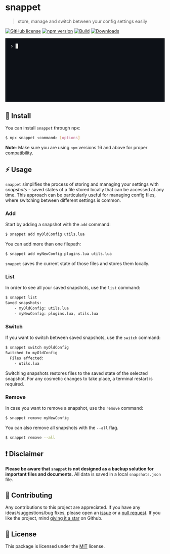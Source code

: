 # snappet 
> store, manage and switch between your config settings easily

[![GitHub license](https://img.shields.io/badge/license-MIT-blue.svg)](https://github.com/ad4mx/snappet/blob/main/LICENSE) [![npm version](https://img.shields.io/npm/v/snappet.svg?style=flat)](https://www.npmjs.com/package/snappet) [![Build](https://github.com/ad4mx/snappet/actions/workflows/node.js.yml/badge.svg)](https://github.com/ad4mx/snappet/actions/workflows/node.js.yml) [![Downloads](https://img.shields.io/npm/dm/snappet.svg)](https://www.npmjs.com/package/snappet)

![Example](./examples/demo.gif)

## 🔨 Install
You can install `snappet` through npx:
```bash
$ npx snappet <command> [options]
```

<b>Note</b>: Make sure you are using `npm` versions 16 and above for proper compatibility.

## ⚡ Usage

`snappet` simplifies the process of storing and managing your settings with *snapshots* - saved states of a file stored locally that can be accessed at any time. This approach can be particularly useful for managing config files, where switching between different settings is common.

### Add
Start by adding a snapshot with the `add` command:
```bash
$ snappet add myOldConfig utils.lua
```
You can add more than one filepath:
```bash
$ snappet add myNewConfig plugins.lua utils.lua
```
`snappet` saves the current state of those files and stores them locally. 
### List
In order to see all your saved snapshots, use the `list` command:
```bash
$ snappet list
Saved snapshots:
    - myOldConfig: utils.lua
    - myNewConfig: plugins.lua, utils.lua
```
### Switch
If you want to switch between saved snapshots, use the `switch` command:
```bash
$ snappet switch myOldConfig
Switched to myOldConfig
  Files affected:
    - utils.lua
```
Switching snapshots restores files to the saved state of the selected snapshot.
For any cosmetic changes to take place, a terminal restart is required.

### Remove
In case you want to remove a snapshot, use the `remove` command:
```bash
$ snappet remove myNewConfig
```
You can also remove all snapshots with the `--all` flag.

```bash
$ snappet remove --all
```

## ❗ Disclaimer

<b>Please be aware that `snappet` is not designed as a backup solution for important files and documents.</b> All data is saved in a local `snapshots.json` file.

## 🚧 Contributing

Any contributions to this project are appreciated. If you have any ideas/suggestions/bug fixes, please open an [issue](https://github.com/ad4mx/snappet/issues) or a [pull request](https://github.com/ad4mx/snappet/pulls). If you like the project, mind [giving it a star](https://github.com/ad4mx/snappet) on Github.

## 📑 License

This package is licensed under the [MIT](./LICENSE) license.

